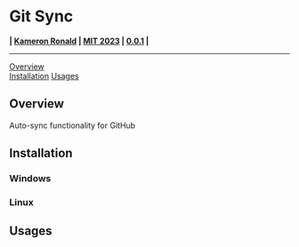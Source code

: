 # Git Sync
**| [Kameron Ronald](https://github.com/Kameroni33) | [MIT 2023](LICENSE) | [0.0.1](CHANGELOG.md) |**

---

[Overview](#overview)  
[Installation](#installation)
[Usages](#usages)  

## Overview

Auto-sync functionality for GitHub

## Installation

### Windows

### Linux

## Usages